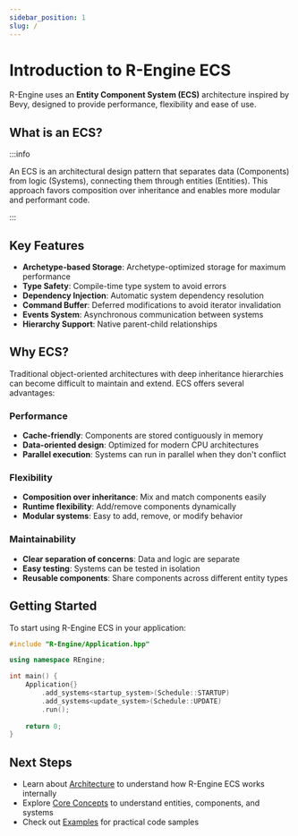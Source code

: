 ```yaml
---
sidebar_position: 1
slug: /
---
```


# Introduction to R-Engine ECS

R-Engine uses an **Entity Component System (ECS)** architecture inspired by Bevy, designed to provide performance, flexibility and ease of use.

## What is an ECS?

:::info

An ECS is an architectural design pattern that separates data (Components) from logic (Systems), connecting them through entities (Entities). This approach favors composition over inheritance and enables more modular and performant code.

:::

## Key Features

- **Archetype-based Storage**: Archetype-optimized storage for maximum performance
- **Type Safety**: Compile-time type system to avoid errors
- **Dependency Injection**: Automatic system dependency resolution
- **Command Buffer**: Deferred modifications to avoid iterator invalidation
- **Events System**: Asynchronous communication between systems
- **Hierarchy Support**: Native parent-child relationships

## Why ECS?

Traditional object-oriented architectures with deep inheritance hierarchies can become difficult to maintain and extend. ECS offers several advantages:

### Performance

- **Cache-friendly**: Components are stored contiguously in memory
- **Data-oriented design**: Optimized for modern CPU architectures
- **Parallel execution**: Systems can run in parallel when they don't conflict

### Flexibility

- **Composition over inheritance**: Mix and match components easily
- **Runtime flexibility**: Add/remove components dynamically
- **Modular systems**: Easy to add, remove, or modify behavior

### Maintainability

- **Clear separation of concerns**: Data and logic are separate
- **Easy testing**: Systems can be tested in isolation
- **Reusable components**: Share components across different entity types

## Getting Started

To start using R-Engine ECS in your application:

```cpp
#include "R-Engine/Application.hpp"

using namespace REngine;

int main() {
    Application{}
        .add_systems<startup_system>(Schedule::STARTUP)
        .add_systems<update_system>(Schedule::UPDATE)
        .run();
    
    return 0;
}
```

## Next Steps

- Learn about [Architecture](./architecture.md) to understand how R-Engine ECS works internally
- Explore [Core Concepts](./core-concepts/index.md) to understand entities, components, and systems
- Check out [Examples](./examples/index.md) for practical code samples
